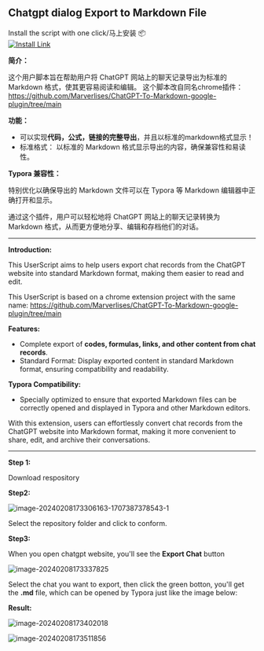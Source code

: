 ## Chatgpt dialog Export to Markdown File

Install the script with one click/马上安装 📦  
   [![Install Link](https://img.shields.io/badge/Install_Script-GreasyFork-green.svg)](https://greasyfork.org/zh-CN/scripts/529601)


**简介：** 

这个用户脚本旨在帮助用户将 ChatGPT 网站上的聊天记录导出为标准的 Markdown 格式，使其更容易阅读和编辑。
这个脚本改自同名chrome插件：https://github.com/Marverlises/ChatGPT-To-Markdown-google-plugin/tree/main


**功能：**

  - 可以实现**代码，公式，链接的完整导出**，并且以标准的markdown格式显示！
  - 标准格式： 以标准的 Markdown 格式显示导出的内容，确保兼容性和易读性。

**Typora 兼容性：** 

特别优化以确保导出的 Markdown 文件可以在 Typora 等 Markdown 编辑器中正确打开和显示。

通过这个插件，用户可以轻松地将 ChatGPT 网站上的聊天记录转换为 Markdown 格式，从而更方便地分享、编辑和存档他们的对话。

-------------------------------------
**Introduction:** 

This UserScript aims to help users export chat records from the ChatGPT website into standard Markdown format, making them easier to read and edit.

This UserScript is based on a chrome extension project with the same name: https://github.com/Marverlises/ChatGPT-To-Markdown-google-plugin/tree/main


**Features:** 

- Complete export of **codes, formulas, links, and other content from chat records**. 
- Standard Format: Display exported content in standard Markdown format, ensuring compatibility and readability.

**Typora Compatibility:**
- Specially optimized to ensure that exported Markdown files can be correctly opened and displayed in Typora and other Markdown editors.

With this extension, users can effortlessly convert chat records from the ChatGPT website into Markdown format, making it more convenient to share, edit, and archive their conversations.

---
**Step 1:**

Download respository

**Step2:**

![image-20240208173306163-1707387378543-1](https://github.com/thisisbaiy/ChatGPT-To-Markdown-google-plugin/assets/96861449/5a371f83-1a2a-422e-99c0-7317074f434f)

Select the repository folder and click to conform.

**Step3:**

When you open chatgpt website, you'll see the **Export Chat** button

![image-20240208173337825](https://github.com/thisisbaiy/ChatGPT-To-Markdown-google-plugin/assets/96861449/3e75a5bb-4a3d-459c-bfff-7a695a88a431)


Select the chat you want to export, then click the green botton, you'll get the **.md** file, which can be opened by Typora just like the image below:

**Result:**

![image-20240208173402018](https://github.com/thisisbaiy/ChatGPT-To-Markdown-google-plugin/assets/96861449/f7a8d7fa-2edd-4118-92d8-72e920cdbfbf)

![image-20240208173511856](https://github.com/thisisbaiy/ChatGPT-To-Markdown-google-plugin/assets/96861449/d1b4a046-76e9-4330-803e-6188d1cf91df)
